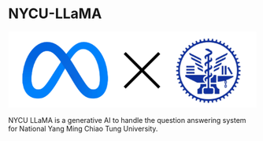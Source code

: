 # NYCU-LLaMA

<style>
    .center {
        display: block;
        margin-left: auto;
        margin-right: auto;
        width: 50%;
    }
</style>

<center>
    <img src="./image/nyu_llama-removebg-preview.png">
</center>

NYCU LLaMA is a generative AI to handle the question answering system for National Yang Ming Chiao Tung University.